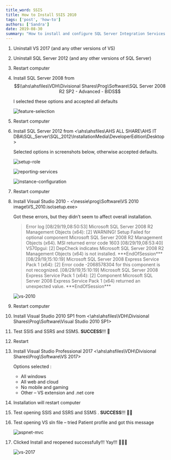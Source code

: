 ```yaml
---
title_word: SSIS
title: How to Install SSIS 2010
tags: ['post', 'how-to']
authors: ['Sandra']
date: 2019-08-30
summary: "How to install and configure SQL Server Integration Services (SSIS)"
---
```


1. Uninstall VS 2017 (and any other versions of VS)
2. Uninstall SQL Server 2012 (and any other versions of SQL Server)
3. Restart computer
4. Install SQL Server 2008 from $$\\ahs\ahsfiles\VDH\Divisional Shares\Prog\Software\SQL Server 2008 R2 SP2 - Advanced - BIDS$$

     I selected these options and accepted all defaults

     ![feature-selection](/assets/images/install-ssis-feature-selection.png)

5. Restart computer
6. Install SQL Server 2012 from <\\ahs\ahsfiles\AHS ALL SHARE\AHS IT DBA\SQL_Server\SQL_2012\InstallationMedia\DeveloperEdition\Desktop\>

    Selected options in screenshots below, otherwise accepted defaults.

    ![setup-role](/assets/images/install-ssis-setup-role.png)

    ![reporting-services](/assets/images/install-ssis-reporting-services.png)

    ![instance-configuration](/assets/images/install-ssis-instance-configuration.png)


7. Restart computer
8. Install Visual Studio 2010 - <\\nessie\prog\Software\VS 2010 image\VS_2010.iso\setup.exe>

   Got these errors, but they didn’t seem to affect overall installation.


   > Error log [08/29/19,08:50:53] Microsoft SQL Server 2008 R2 Management Objects (x64): [2] WARNING! Setup Failed for optional component Microsoft SQL Server 2008 R2 Management Objects (x64). MSI returned error code 1603
   > [08/29/19,08:53:40] VS70pgui: [2] DepCheck indicates Microsoft SQL Server 2008 R2 Management Objects (x64) is not installed.
   > \*\*\*EndOfSession\*\*\*[08/29/19,15:10:19] Microsoft SQL Server 2008 Express Service Pack 1 (x64): [2] Error code -2068578304 for this component is not recognized.
   > [08/29/19,15:10:19] Microsoft SQL Server 2008 Express Service Pack 1 (x64): [2] Component Microsoft SQL Server 2008 Express Service Pack 1 (x64) returned an unexpected value.
   > \*\*\*EndOfSession\*\*\*

    ![vs-2010](/assets/images/install-ssis-vs-2010.png)

9. Restart computer
10. Install Visual Studio 2010 SP1 from <\\ahs\ahsfiles\VDH\Divisional Shares\Prog\Software\Visual Studio 2010 SP1>
11. Test SSIS and SSRS and SSMS. **SUCCESS**!!! 🎉
12. Restart
13. Install Visual Studio Professional 2017 <\\ahs\ahsfiles\VDH\Divisional Shares\Prog\Software\VS 2017>

    Options selected :

    * All windows
    * All web and cloud
    * No mobile and gaming
    * Other – VS extension and .net core

14. Installation will restart computer
15. Test opening SSIS and SSRS and SSMS . **SUCCESS**!!! 🎉🎉
16. Test opening VS sln file – tried Patient profile and got this message

    ![aspnet-mvc](/assets/images/install-ssis-aspnet-mvc.png)


17. Clicked Install and reopened successfully!!! Yay!!! 🎉🎉🎉

    ![vs-2017](/assets/images/install-ssis-vs-2017.png)
